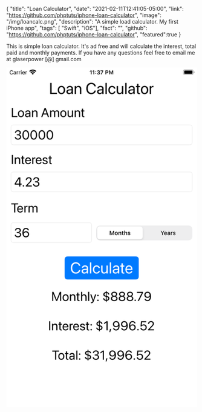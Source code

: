 {
"title": "Loan Calculator",
"date": "2021-02-11T12:41:05-05:00",
"link": "https://github.com/phptuts/iphone-loan-calculator",
"image": "/img/loancalc.png",
"description": "A simple load calculator.  My first iPhone app",
"tags": [ "Swift", "iOS"],
"fact": "",
"github": "https://github.com/phptuts/iphone-loan-calculator",
"featured":true
}

This is simple loan calculator.  It's ad free and will calculate the interest, total paid and monthly payments.  If you have any questions feel free to email me at glaserpower [@] gmail.com

![matrix](/img/loancalc.png)
